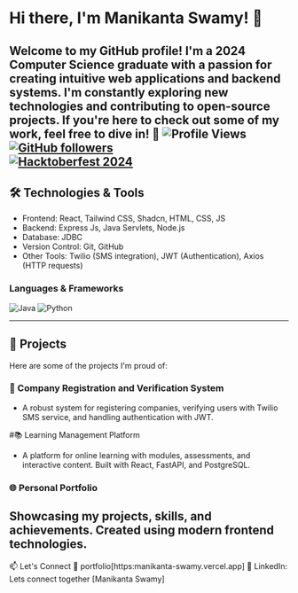 <!--
**Manikanta-swamy/Manikanta-swamy** is a ✨ _special_ ✨ repository because its `README.md` (this file) appears on your GitHub profile.

Here are some ideas to get you started:

- 🔭 I’m currently working on ...
- 🌱 I’m currently learning ...
- 👯 I’m looking to collaborate on ...
- 🤔 I’m looking for help with ...
- 💬 Ask me about ...
- 📫 How to reach me: ...
- 😄 Pronouns: ...
- ⚡ Fun fact: ...
-->

# Hi there, I'm Manikanta Swamy! 👋

Welcome to my GitHub profile! 
I'm a 2024 Computer Science graduate with a passion for creating intuitive web applications and backend systems. I'm constantly exploring new technologies and contributing to open-source projects. If you're here to check out some of my work, feel free to dive in! 🚀
![Profile Views](https://komarev.com/ghpvc/?username=Manikanta-swamy&color=blueviolet)  
[![GitHub followers](https://img.shields.io/github/followers/Manikanta-swamy?label=Followers&style=social)](https://github.com/Manikanta-swamy)  
[![Hacktoberfest 2024](https://img.shields.io/badge/Hacktoberfest%202024-Contributor-orange)](https://hacktoberfest.com/)
---
## 🛠️ Technologies & Tools
- Frontend: React, Tailwind CSS, Shadcn, HTML, CSS, JS
- Backend: Express Js, Java Servlets, Node.js
- Database: JDBC
- Version Control: Git, GitHub
- Other Tools: Twilio (SMS integration), JWT (Authentication), Axios (HTTP requests)
### Languages & Frameworks
![Java](https://img.shields.io/badge/Java-ED8B00?style=for-the-badge&logo=java&logoColor=white)
![Python](https://img.shields.io/badge/Python-3776AB?style=for-the-badge&logo=python&logoColor=white)

---

## 🌟 Projects
Here are some of the projects I'm proud of:

### 🔐 Company Registration and Verification System
- A robust system for registering companies, verifying users with Twilio SMS service, and handling authentication with JWT.

#📚 Learning Management Platform
- A platform for online learning with modules, assessments, and interactive content. Built with React, FastAPI, and PostgreSQL.

### 🌐 Personal Portfolio
Showcasing my projects, skills, and achievements. Created using modern frontend technologies.
---
📫 Let's Connect
💼 portfolio[https:manikanta-swamy.vercel.app]
💬 LinkedIn: Lets connect together [Manikanta Swamy]
